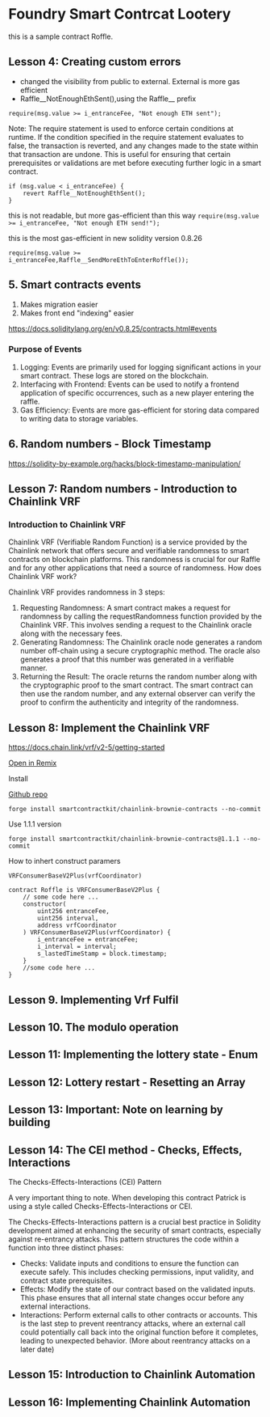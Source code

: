 # Foundry Smart Contrcat Lootery

this is a sample contract Roffle.

## Lesson 4: Creating custom errors

- changed the visibility from public to external. External is more gas efficient
- Raffle__NotEnoughEthSent(),using the Raffle__ prefix

```solidity
require(msg.value >= i_entranceFee, "Not enough ETH sent");
```

Note: The require statement is used to enforce certain conditions at runtime. If the condition specified in the require statement evaluates to false, the transaction is reverted, and any changes made to the state within that transaction are undone. This is useful for ensuring that certain prerequisites or validations are met before executing further logic in a smart contract.

```solidity
if (msg.value < i_entranceFee) {
    revert Raffle__NotEnoughEthSent();
}
```

this is not readable, but more gas-efficient than this way `require(msg.value >= i_entranceFee, "Not enough ETH send!");`

this is the most gas-efficient in new solidity version 0.8.26

```solidity
require(msg.value >= i_entranceFee,Raffle__SendMoreEthToEnterRoffle());
```

## 5. Smart contracts events

1. Makes migration easier
2. Makes front end "indexing" easier

<https://docs.soliditylang.org/en/v0.8.25/contracts.html#events>

### Purpose of Events

1. Logging: Events are primarily used for logging significant actions in your smart contract. These logs are stored on the blockchain.
2. Interfacing with Frontend: Events can be used to notify a frontend application of specific occurrences, such as a new player entering the raffle.
3. Gas Efficiency: Events are more gas-efficient for storing data compared to writing data to storage variables.

## 6. Random numbers - Block Timestamp

<https://solidity-by-example.org/hacks/block-timestamp-manipulation/>

## Lesson 7: Random numbers - Introduction to Chainlink VRF

### Introduction to Chainlink VRF

Chainlink VRF (Verifiable Random Function) is a service provided by the Chainlink network that offers secure and verifiable randomness to smart contracts on blockchain platforms. This randomness is crucial for our Raffle and for any other applications that need a source of randomness. How does Chainlink VRF work?

Chainlink VRF provides randomness in 3 steps:

1. Requesting Randomness: A smart contract makes a request for randomness by calling the requestRandomness function provided by the Chainlink VRF. This involves sending a request to the Chainlink oracle along with the necessary fees.
2. Generating Randomness: The Chainlink oracle node generates a random number off-chain using a secure cryptographic method. The oracle also generates a proof that this number was generated in a verifiable manner.
3. Returning the Result: The oracle returns the random number along with the cryptographic proof to the smart contract. The smart contract can then use the random number, and any external observer can verify the proof to confirm the authenticity and integrity of the randomness.

## Lesson 8: Implement the Chainlink VRF

<https://docs.chain.link/vrf/v2-5/getting-started>

[Open in Remix](https://remix.ethereum.org/#url=https://docs.chain.link/samples/VRF/v2-5/VRFD20.sol&autoCompile=true)

Install

[Github repo](https://github.com/smartcontractkit/chainlink-brownie-contracts)

```shell
forge install smartcontractkit/chainlink-brownie-contracts --no-commit
```

Use 1.1.1 version

```shell
forge install smartcontractkit/chainlink-brownie-contracts@1.1.1 --no-commit
```

How to inhert construct paramers

`VRFConsumerBaseV2Plus(vrfCoordinator)`

```solidity
contract Roffle is VRFConsumerBaseV2Plus {
    // some code here ...
    constructor(
        uint256 entranceFee,
        uint256 interval,
        address vrfCoordinator
    ) VRFConsumerBaseV2Plus(vrfCoordinator) {
        i_entranceFee = entranceFee;
        i_interval = interval;
        s_lastedTimeStamp = block.timestamp;
    }
    //some code here ...
}
```

## Lesson 9. Implementing Vrf Fulfil

## Lesson 10. The modulo operation

## Lesson 11: Implementing the lottery state - Enum

## Lesson 12: Lottery restart - Resetting an Array

## Lesson 13: Important: Note on learning by building

## Lesson 14: The CEI method - Checks, Effects, Interactions

The Checks-Effects-Interactions (CEI) Pattern

A very important thing to note. When developing this contract Patrick is using a style called Checks-Effects-Interactions or CEI.

The Checks-Effects-Interactions pattern is a crucial best practice in Solidity development aimed at enhancing the security of smart contracts, especially against re-entrancy attacks. This pattern structures the code within a function into three distinct phases:

- Checks: Validate inputs and conditions to ensure the function can execute safely. This includes checking permissions, input validity, and contract state prerequisites.
- Effects: Modify the state of our contract based on the validated inputs. This phase ensures that all internal state changes occur before any external interactions.
- Interactions: Perform external calls to other contracts or accounts. This is the last step to prevent reentrancy attacks, where an external call could potentially call back into the original function before it completes, leading to unexpected behavior. (More about reentrancy attacks on a later date)

## Lesson 15: Introduction to Chainlink Automation

## Lesson 16: Implementing Chainlink Automation
